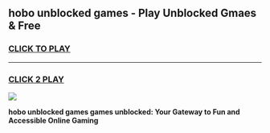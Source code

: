 
## hobo unblocked games - Play Unblocked Gmaes & Free
<h3>
<a href="https://news.freeplayer.one?title=hobo_unblocked_games&ref=23F">CLICK TO PLAY</a></h3>
<hr>

<h3>
<a href="https://news.freeplayer.one?title=hobo_unblocked_games&ref=23F">CLICK 2 PLAY</a>
  
</h3>

<a href="https://news.freeplayer.one?title=hobo_unblocked_games&ref=23F/"><img src="https://clearcache.store/games.png"></a>


**hobo unblocked games games unblocked: Your Gateway to Fun and Accessible Online Gaming**
